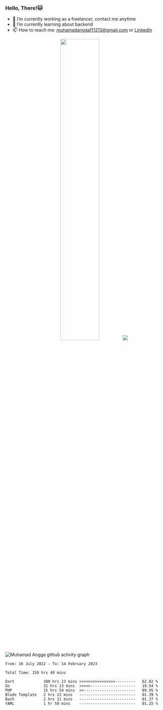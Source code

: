 
### Hello, There!🐱

- 🔭 I’m currently working as a freelancer, contact me anytime
- 🌱 I’m currently learning about backend
- 📫 How to reach me: [muhamadangga111213@gmail.com](mailto:muhamadangga111213@gmail.com) or [LinkedIn](https://www.linkedin.com/in/muhamad-angga)

<p align="center">
    <img width="49.5%" src="https://github-readme-stats.vercel.app/api?username=muhangga&count_private=true&theme=ocean_dark&show_icons=true" />
    &nbsp;
    <img src="https://github-readme-stats.vercel.app/api/top-langs/?username=muhangga&langs_count=8&layout=compact&theme=ocean_dark&show_icons=true" />
</p>

![Muhamad Angga github activity graph](https://github-readme-activity-graph.cyclic.app/graph?username=muhangga&custom_title=Angga&color=708090&theme=github-dark)


<!--START_SECTION:waka-->

```text
From: 16 July 2022 - To: 14 February 2023

Total Time: 159 hrs 49 mins

Dart             100 hrs 23 mins >>>>>>>>>>>>>>>>---------   62.82 %
Go               31 hrs 13 mins  >>>>>--------------------   19.54 %
PHP              15 hrs 54 mins  >>-----------------------   09.95 %
Blade Template   2 hrs 13 mins   -------------------------   01.39 %
Bash             2 hrs 11 mins   -------------------------   01.37 %
YAML             1 hr 59 mins    -------------------------   01.25 %
```

<!--END_SECTION:waka-->
